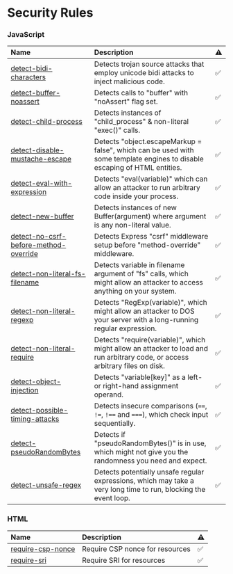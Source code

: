 # Security Rules


### JavaScript

| Name                                                                                                                                                             | Description                                                                                                                   | ⚠️  |
|:-----------------------------------------------------------------------------------------------------------------------------------------------------------------|:------------------------------------------------------------------------------------------------------------------------------| :-- |
| [detect-bidi-characters](https://github.com/eslint-community/eslint-plugin-security/tree/main/docs/rules/detect-bidi-characters.md)                              | Detects trojan source attacks that employ unicode bidi attacks to inject malicious code.                                      | ✅  |
| [detect-buffer-noassert](https://github.com/eslint-community/eslint-plugin-security/tree/main/docs/rules/detect-buffer-noassert.md)                              | Detects calls to "buffer" with "noAssert" flag set.                                                                           | ✅  |
| [detect-child-process](https://github.com/eslint-community/eslint-plugin-security/tree/main/docs/rules/detect-child-process.md)                                  | Detects instances of "child_process" & non-literal "exec()" calls.                                                            | ✅  |
| [detect-disable-mustache-escape](https://github.com/eslint-community/eslint-plugin-security/tree/main/docs/rules/detect-disable-mustache-escape.md)              | Detects "object.escapeMarkup = false", which can be used with some template engines to disable escaping of HTML entities.     | ✅  |
| [detect-eval-with-expression](https://github.com/eslint-community/eslint-plugin-security/tree/main/docs/rules/detect-eval-with-expression.md)                    | Detects "eval(variable)" which can allow an attacker to run arbitrary code inside your process.                               | ✅  |
| [detect-new-buffer](https://github.com/eslint-community/eslint-plugin-security/tree/main/docs/rules/detect-new-buffer.md)                                        | Detects instances of new Buffer(argument) where argument is any non-literal value.                                            | ✅  |
| [detect-no-csrf-before-method-override](https://github.com/eslint-community/eslint-plugin-security/tree/main/docs/rules/detect-no-csrf-before-method-override.md) | Detects Express "csrf" middleware setup before "method-override" middleware.                                                  | ✅  |
| [detect-non-literal-fs-filename](https://github.com/eslint-community/eslint-plugin-security/tree/main/docs/rules/detect-non-literal-fs-filename.md)              | Detects variable in filename argument of "fs" calls, which might allow an attacker to access anything on your system.         | ✅  |
| [detect-non-literal-regexp](https://github.com/eslint-community/eslint-plugin-security/tree/main/docs/rules/detect-non-literal-regexp.md)                        | Detects "RegExp(variable)", which might allow an attacker to DOS your server with a long-running regular expression.          | ✅  |
| [detect-non-literal-require](https://github.com/eslint-community/eslint-plugin-security/tree/main/docs/rules/detect-non-literal-require.md)                      | Detects "require(variable)", which might allow an attacker to load and run arbitrary code, or access arbitrary files on disk. | ✅  |
| [detect-object-injection](https://github.com/eslint-community/eslint-plugin-security/tree/main/docs/rules/detect-object-injection.md)                            | Detects "variable[key]" as a left- or right-hand assignment operand.                                                          | ✅  |
| [detect-possible-timing-attacks](https://github.com/eslint-community/eslint-plugin-security/tree/main/docs/rules/detect-possible-timing-attacks.md)              | Detects insecure comparisons (`==`, `!=`, `!==` and `===`), which check input sequentially.                                   | ✅  |
| [detect-pseudoRandomBytes](https://github.com/eslint-community/eslint-plugin-security/tree/main/docs/rules/detect-pseudoRandomBytes.md)                          | Detects if "pseudoRandomBytes()" is in use, which might not give you the randomness you need and expect.                      | ✅  |
| [detect-unsafe-regex](https://github.com/eslint-community/eslint-plugin-security/tree/main/docs/rules/detect-unsafe-regex.md)                                    | Detects potentially unsafe regular expressions, which may take a very long time to run, blocking the event loop.              | ✅  |

### HTML 

| Name                                                                        | Description                     | ⚠️ |
|:----------------------------------------------------------------------------|:--------------------------------|:---|
| [require-csp-nonce](https://html-validate.org/rules/require-csp-nonce.html) | Require CSP nonce for resources | ✅  |
| [require-sri](https://html-validate.org/rules/require-sri.html)	            | Require SRI for resources       | ✅  |